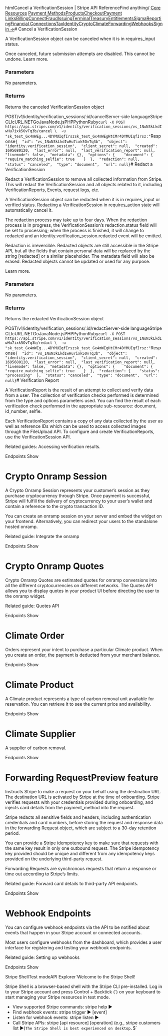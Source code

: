 htmlCancel a VerificationSession | Stripe API Reference[](/api)Find anything/
[Core Resources](#)
[Payment Methods](#)[Products](#)[Checkout](#)[Payment Links](#)[Billing](#)[Connect](#)[Fraud](#)[Issuing](#)[Terminal](#)[Treasury](#)[Entitlements](#)[Sigma](#)[Reporting](#)[Financial Connections](#)[Tax](#)[Identity](#)[Crypto](#)[Climate](#)[Forwarding](#)[Webhooks](#)[Sign in →](https://dashboard.stripe.com/login)# Cancel a VerificationSession

A VerificationSession object can be canceled when it is in requires_input status.

Once canceled, future submission attempts are disabled. This cannot be undone. Learn more.

### Parameters

No parameters.

### Returns

Returns the canceled VerificationSession object

POST/v1/identity/verification_sessions/:id/cancelServer-side languageStripe CLIcURL.NETGoJavaNode.jsPHPPythonRuby[](#)[](#)`curl -X POST https://api.stripe.com/v1/identity/verification_sessions/vs_1NuN3kLkdIwHu7ixk5OvTq3b/cancel \  -u "sk_test_Gx4mWEg...4DYMUIqfIrszsk_test_Gx4mWEgHtCMr4DYMUIqfIrsz:"`Response`{  "id": "vs_1NuN3kLkdIwHu7ixk5OvTq3b",  "object": "identity.verification_session",  "client_secret": null,  "created": 1695680120,  "last_error": null,  "last_verification_report": null,  "livemode": false,  "metadata": {},  "options": {    "document": {      "require_matching_selfie": true    }  },  "redaction": null,  "status": "canceled",  "type": "document",  "url": null}`# Redact a VerificationSession

Redact a VerificationSession to remove all collected information from Stripe. This will redact the VerificationSession and all objects related to it, including VerificationReports, Events, request logs, etc.

A VerificationSession object can be redacted when it is in requires_input or verified status. Redacting a VerificationSession in requires_action state will automatically cancel it.

The redaction process may take up to four days. When the redaction process is in progress, the VerificationSession’s redaction.status field will be set to processing; when the process is finished, it will change to redacted and an identity.verification_session.redacted event will be emitted.

Redaction is irreversible. Redacted objects are still accessible in the Stripe API, but all the fields that contain personal data will be replaced by the string [redacted] or a similar placeholder. The metadata field will also be erased. Redacted objects cannot be updated or used for any purpose.

Learn more.

### Parameters

No parameters.

### Returns

Returns the redacted VerificationSession object

POST/v1/identity/verification_sessions/:id/redactServer-side languageStripe CLIcURL.NETGoJavaNode.jsPHPPythonRuby[](#)[](#)`curl -X POST https://api.stripe.com/v1/identity/verification_sessions/vs_1NuN3kLkdIwHu7ixk5OvTq3b/redact \  -u "sk_test_Gx4mWEg...4DYMUIqfIrszsk_test_Gx4mWEgHtCMr4DYMUIqfIrsz:"`Response`{  "id": "vs_1NuN3kLkdIwHu7ixk5OvTq3b",  "object": "identity.verification_session",  "client_secret": null,  "created": 1695680120,  "last_error": null,  "last_verification_report": null,  "livemode": false,  "metadata": {},  "options": {    "document": {      "require_matching_selfie": true    }  },  "redaction": {    "status": "processing"  },  "status": "canceled",  "type": "document",  "url": null}`# Verification Report

A VerificationReport is the result of an attempt to collect and verify data from a user. The collection of verification checks performed is determined from the type and options parameters used. You can find the result of each verification check performed in the appropriate sub-resource: document, id_number, selfie.

Each VerificationReport contains a copy of any data collected by the user as well as reference IDs which can be used to access collected images through the FileUpload API. To configure and create VerificationReports, use the VerificationSession API.

Related guides: Accessing verification results.

Endpoints
Show

# Crypto Onramp Session

A Crypto Onramp Session represents your customer’s session as they purchase cryptocurrency through Stripe. Once payment is successful, Stripe will fulfill the delivery of cryptocurrency to your user’s wallet and contain a reference to the crypto transaction ID.

You can create an onramp session on your server and embed the widget on your frontend. Alternatively, you can redirect your users to the standalone hosted onramp.

Related guide: Integrate the onramp

Endpoints
Show

# Crypto Onramp Quotes

Crypto Onramp Quotes are estimated quotes for onramp conversions into all the different cryptocurrencies on different networks. The Quotes API allows you to display quotes in your product UI before directing the user to the onramp widget.

Related guide: Quotes API

Endpoints
Show

# Climate Order

Orders represent your intent to purchase a particular Climate product. When you create an order, the payment is deducted from your merchant balance.

Endpoints
Show

# Climate Product

A Climate product represents a type of carbon removal unit available for reservation. You can retrieve it to see the current price and availability.

Endpoints
Show

# Climate Supplier

A supplier of carbon removal.

Endpoints
Show

# Forwarding RequestPreview feature

Instructs Stripe to make a request on your behalf using the destination URL. The destination URL is activated by Stripe at the time of onboarding. Stripe verifies requests with your credentials provided during onboarding, and injects card details from the payment_method into the request.

Stripe redacts all sensitive fields and headers, including authentication credentials and card numbers, before storing the request and response data in the forwarding Request object, which are subject to a 30-day retention period.

You can provide a Stripe idempotency key to make sure that requests with the same key result in only one outbound request. The Stripe idempotency key provided should be unique and different from any idempotency keys provided on the underlying third-party request.

Forwarding Requests are synchronous requests that return a response or time out according to Stripe’s limits.

Related guide: Forward card details to third-party API endpoints.

Endpoints
Show

# Webhook Endpoints

You can configure webhook endpoints via the API to be notified about events that happen in your Stripe account or connected accounts.

Most users configure webhooks from the dashboard, which provides a user interface for registering and testing your webhook endpoints.

Related guide: Setting up webhooks

Endpoints
Show

Stripe ShellTest modeAPI Explorer[](https://stripe.com/docs/stripe-cli#install)`Welcome to the Stripe Shell!

Stripe Shell is a browser-based shell with the Stripe CLI pre-installed. Log in to your
Stripe account and press Control + Backtick (`) on your keyboard to start managing your Stripe
resources in test mode.

- View supported Stripe commands: stripe help ▶️
- Find webhook events: stripe trigger ▶️ [event]
- Listen for webhook events: stripe listen ▶
- Call Stripe APIs: stripe [api resource] [operation] (e.g., stripe customers list ▶️)`The Stripe Shell is best experienced on desktop.`$`